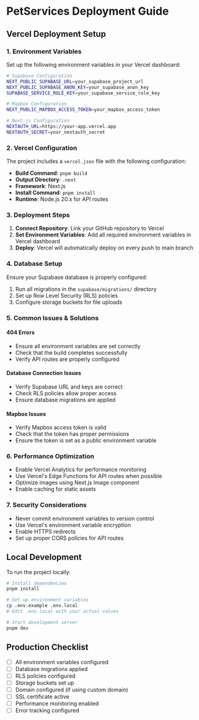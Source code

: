# PetServices Deployment Guide

## Vercel Deployment Setup

### 1. Environment Variables

Set up the following environment variables in your Vercel dashboard:

```bash
# Supabase Configuration
NEXT_PUBLIC_SUPABASE_URL=your_supabase_project_url
NEXT_PUBLIC_SUPABASE_ANON_KEY=your_supabase_anon_key
SUPABASE_SERVICE_ROLE_KEY=your_supabase_service_role_key

# Mapbox Configuration
NEXT_PUBLIC_MAPBOX_ACCESS_TOKEN=your_mapbox_access_token

# Next.js Configuration
NEXTAUTH_URL=https://your-app.vercel.app
NEXTAUTH_SECRET=your_nextauth_secret
```

### 2. Vercel Configuration

The project includes a `vercel.json` file with the following configuration:

- **Build Command**: `pnpm build`
- **Output Directory**: `.next`
- **Framework**: Next.js
- **Install Command**: `pnpm install`
- **Runtime**: Node.js 20.x for API routes

### 3. Deployment Steps

1. **Connect Repository**: Link your GitHub repository to Vercel
2. **Set Environment Variables**: Add all required environment variables in
   Vercel dashboard
3. **Deploy**: Vercel will automatically deploy on every push to main branch

### 4. Database Setup

Ensure your Supabase database is properly configured:

1. Run all migrations in the `supabase/migrations/` directory
2. Set up Row Level Security (RLS) policies
3. Configure storage buckets for file uploads

### 5. Common Issues & Solutions

#### 404 Errors

- Ensure all environment variables are set correctly
- Check that the build completes successfully
- Verify API routes are properly configured

#### Database Connection Issues

- Verify Supabase URL and keys are correct
- Check RLS policies allow proper access
- Ensure database migrations are applied

#### Mapbox Issues

- Verify Mapbox access token is valid
- Check that the token has proper permissions
- Ensure the token is set as a public environment variable

### 6. Performance Optimization

- Enable Vercel Analytics for performance monitoring
- Use Vercel's Edge Functions for API routes when possible
- Optimize images using Next.js Image component
- Enable caching for static assets

### 7. Security Considerations

- Never commit environment variables to version control
- Use Vercel's environment variable encryption
- Enable HTTPS redirects
- Set up proper CORS policies for API routes

## Local Development

To run the project locally:

```bash
# Install dependencies
pnpm install

# Set up environment variables
cp .env.example .env.local
# Edit .env.local with your actual values

# Start development server
pnpm dev
```

## Production Checklist

- [ ] All environment variables configured
- [ ] Database migrations applied
- [ ] RLS policies configured
- [ ] Storage buckets set up
- [ ] Domain configured (if using custom domain)
- [ ] SSL certificate active
- [ ] Performance monitoring enabled
- [ ] Error tracking configured
